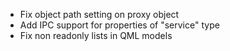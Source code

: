 - Fix object path setting on proxy object
- Add IPC support for properties of "service" type
- Fix non readonly lists in QML models
